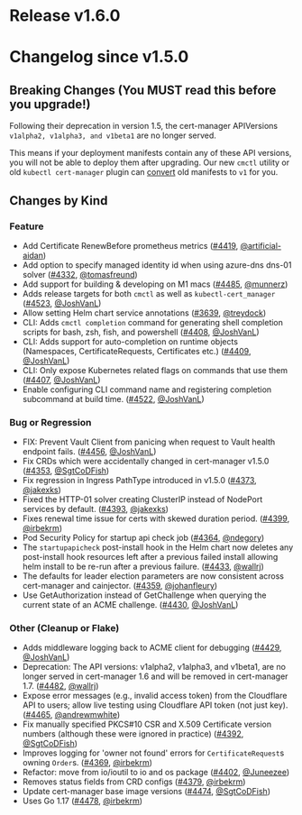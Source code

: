 # Release v1.6.0
# Changelog since v1.5.0

## Breaking Changes (You **MUST** read this before you upgrade!)

Following their deprecation in version 1.5, the cert-manager APIVersions `v1alpha2, v1alpha3, and v1beta1` are no longer served.

This means if your deployment manifests contain any of these API versions, you will not be able to deploy them after upgrading. Our new `cmctl` utility or old `kubectl cert-manager` plugin can [convert](https://cert-manager.io/docs/usage/kubectl-plugin/#convert) old manifests to `v1` for you.

## Changes by Kind

### Feature

- Add Certificate RenewBefore prometheus metrics ([#4419](https://github.com/jetstack/cert-manager/pull/4419), [@artificial-aidan](https://github.com/artificial-aidan))
- Add option to specify managed identity id when using azure-dns dns-01 solver ([#4332](https://github.com/jetstack/cert-manager/pull/4332), [@tomasfreund](https://github.com/tomasfreund))
- Add support for building & developing on M1 macs ([#4485](https://github.com/jetstack/cert-manager/pull/4485), [@munnerz](https://github.com/munnerz))
- Adds release targets for both `cmctl` as well as `kubectl-cert_manager` ([#4523](https://github.com/jetstack/cert-manager/pull/4523), [@JoshVanL](https://github.com/JoshVanL))
- Allow setting Helm chart service annotations ([#3639](https://github.com/jetstack/cert-manager/pull/3639), [@treydock](https://github.com/treydock))
- CLI: Adds `cmctl completion` command for generating shell completion scripts for bash, zsh, fish, and powershell ([#4408](https://github.com/jetstack/cert-manager/pull/4408), [@JoshVanL](https://github.com/JoshVanL))
- CLI: Adds support for auto-completion on runtime objects (Namespaces, CertificateRequests, Certificates etc.) ([#4409](https://github.com/jetstack/cert-manager/pull/4409), [@JoshVanL](https://github.com/JoshVanL))
- CLI: Only expose Kubernetes related flags on commands that use them ([#4407](https://github.com/jetstack/cert-manager/pull/4407), [@JoshVanL](https://github.com/JoshVanL))
- Enable configuring CLI command name and registering completion subcommand at build time. ([#4522](https://github.com/jetstack/cert-manager/pull/4522), [@JoshVanL](https://github.com/JoshVanL))

### Bug or Regression

- FIX: Prevent Vault Client from panicing when request to Vault health endpoint fails. ([#4456](https://github.com/jetstack/cert-manager/pull/4456), [@JoshVanL](https://github.com/JoshVanL))
- Fix CRDs which were accidentally changed in cert-manager v1.5.0 ([#4353](https://github.com/jetstack/cert-manager/pull/4353), [@SgtCoDFish](https://github.com/SgtCoDFish))
- Fix regression in Ingress PathType introduced in v1.5.0 ([#4373](https://github.com/jetstack/cert-manager/pull/4373), [@jakexks](https://github.com/jakexks))
- Fixed the HTTP-01 solver creating ClusterIP instead of NodePort services by default. ([#4393](https://github.com/jetstack/cert-manager/pull/4393), [@jakexks](https://github.com/jakexks))
- Fixes renewal time issue for certs with skewed duration period. ([#4399](https://github.com/jetstack/cert-manager/pull/4399), [@irbekrm](https://github.com/irbekrm))
- Pod Security Policy for startup api check job ([#4364](https://github.com/jetstack/cert-manager/pull/4364), [@ndegory](https://github.com/ndegory))
- The `startupapicheck` post-install hook in the Helm chart now deletes any post-install hook resources left after a previous failed install allowing helm install to be re-run after a previous failure. ([#4433](https://github.com/jetstack/cert-manager/pull/4433), [@wallrj](https://github.com/wallrj))
- The defaults for leader election parameters are now consistent across cert-manager and cainjector. ([#4359](https://github.com/jetstack/cert-manager/pull/4359), [@johanfleury](https://github.com/johanfleury))
- Use GetAuthorization instead of GetChallenge when querying the current state of an ACME challenge. ([#4430](https://github.com/jetstack/cert-manager/pull/4430), [@JoshVanL](https://github.com/JoshVanL))

### Other (Cleanup or Flake)

- Adds middleware logging back to ACME client for debugging ([#4429](https://github.com/jetstack/cert-manager/pull/4429), [@JoshVanL](https://github.com/JoshVanL))
- Deprecation: The API versions: v1alpha2, v1alpha3, and v1beta1, are no longer served in cert-manager 1.6 and will be removed in cert-manager 1.7. ([#4482](https://github.com/jetstack/cert-manager/pull/4482), [@wallrj](https://github.com/wallrj))
- Expose error messages (e.g., invalid access token) from the Cloudflare API to users; allow live testing using Cloudflare API token (not just key). ([#4465](https://github.com/jetstack/cert-manager/pull/4465), [@andrewmwhite](https://github.com/andrewmwhite))
- Fix manually specified PKCS#10 CSR and X.509 Certificate version numbers (although these were ignored in practice) ([#4392](https://github.com/jetstack/cert-manager/pull/4392), [@SgtCoDFish](https://github.com/SgtCoDFish))
- Improves logging for 'owner not found' errors for `CertificateRequest`s owning `Order`s. ([#4369](https://github.com/jetstack/cert-manager/pull/4369), [@irbekrm](https://github.com/irbekrm))
- Refactor: move from io/ioutil to io and os package ([#4402](https://github.com/jetstack/cert-manager/pull/4402), [@Juneezee](https://github.com/Juneezee))
- Removes status fields from CRD configs ([#4379](https://github.com/jetstack/cert-manager/pull/4379), [@irbekrm](https://github.com/irbekrm))
- Update cert-manager base image versions ([#4474](https://github.com/jetstack/cert-manager/pull/4474), [@SgtCoDFish](https://github.com/SgtCoDFish))
- Uses Go 1.17 ([#4478](https://github.com/jetstack/cert-manager/pull/4478), [@irbekrm](https://github.com/irbekrm))
